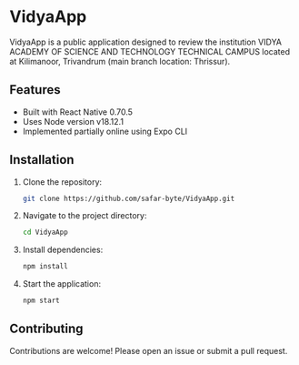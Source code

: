 # VidyaApp

VidyaApp is a public application designed to review the institution VIDYA ACADEMY OF SCIENCE AND TECHNOLOGY TECHNICAL CAMPUS located at Kilimanoor, Trivandrum (main branch location: Thrissur).

## Features
- Built with React Native 0.70.5
- Uses Node version v18.12.1
- Implemented partially online using Expo CLI

## Installation

1. Clone the repository:
   ```bash
   git clone https://github.com/safar-byte/VidyaApp.git
   ```
2. Navigate to the project directory:
   ```bash
   cd VidyaApp
   ```
3. Install dependencies:
   ```bash
   npm install
   ```
4. Start the application:
   ```bash
   npm start
   ```

## Contributing

Contributions are welcome! Please open an issue or submit a pull request.
